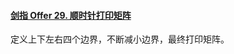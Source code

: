 #### [剑指 Offer 29. 顺时针打印矩阵](https://leetcode.cn/problems/shun-shi-zhen-da-yin-ju-zhen-lcof/)

定义上下左右四个边界，不断减小边界，最终打印矩阵。
